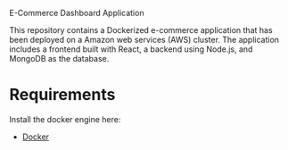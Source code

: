 E-Commerce Dashboard Application

This repository contains a Dockerized e-commerce application that has been deployed on a Amazon web services (AWS) cluster. The application includes a frontend built with React, a backend using Node.js, and MongoDB as the database.

# Requirements
Install the docker engine here:
- [Docker](https://docs.docker.com/engine/install/) 



